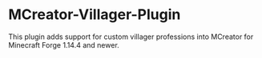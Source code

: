 # MCreator-Villager-Plugin
This plugin adds support for custom villager professions into MCreator for Minecraft Forge 1.14.4 and newer.
